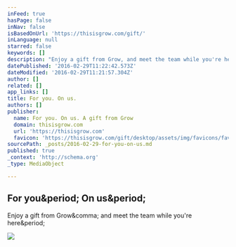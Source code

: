 ```yaml
---
inFeed: true
hasPage: false
inNav: false
isBasedOnUrl: 'https://thisisgrow.com/gift/'
inLanguage: null
starred: false
keywords: []
description: "Enjoy a gift from Grow, and meet the team while you're here."
datePublished: '2016-02-29T11:22:42.573Z'
dateModified: '2016-02-29T11:21:57.304Z'
author: []
related: []
app_links: []
title: For you. On us.
authors: []
publisher:
  name: For you. On us. A gift from Grow
  domain: thisisgrow.com
  url: 'https://thisisgrow.com'
  favicon: 'https://thisisgrow.com/gift/desktop/assets/img/favicons/favicon.ico?v=264f4e096d'
sourcePath: _posts/2016-02-29-for-you-on-us.md
published: true
_context: 'http://schema.org'
_type: MediaObject

---
```

<article style=""><h1>For you&amp;period; On us&amp;period;</h1><p>Enjoy a gift from Grow&amp;comma; and meet the team while you're here&amp;period;</p><img src="http://7126ed9d00658f4b7f3b-e85768e8c576fb5c159fbf8c89187449.r9.cf1.rackcdn.com/social-lg-800x500.png" /></article>